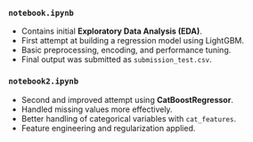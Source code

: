 
### `notebook.ipynb`
- Contains initial **Exploratory Data Analysis (EDA)**.
- First attempt at building a regression model using LightGBM.
- Basic preprocessing, encoding, and performance tuning.
- Final output was submitted as `submission_test.csv`.

### `notebook2.ipynb`
- Second and improved attempt using **CatBoostRegressor**.
- Handled missing values more effectively.
- Better handling of categorical variables with `cat_features`.
- Feature engineering and regularization applied.
